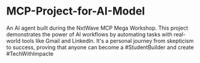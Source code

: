 # MCP-Project-for-AI-Model
An AI agent built during the NxtWave MCP Mega Workshop. This project demonstrates the power of AI workflows by automating tasks with real-world tools like Gmail and LinkedIn. It's a personal journey from skepticism to success, proving that anyone can become a #StudentBuilder and create #TechWithImpacte
